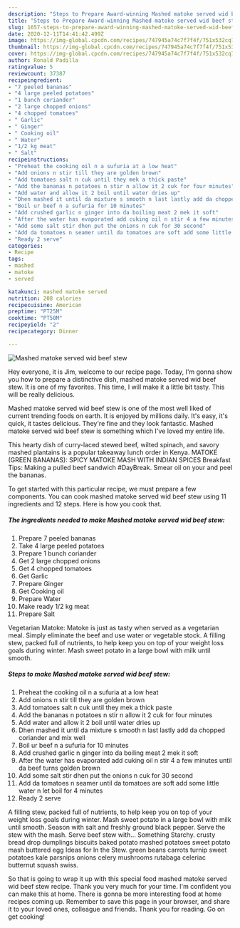 ```yaml
---
description: "Steps to Prepare Award-winning Mashed matoke served wid beef stew"
title: "Steps to Prepare Award-winning Mashed matoke served wid beef stew"
slug: 1657-steps-to-prepare-award-winning-mashed-matoke-served-wid-beef-stew
date: 2020-12-11T14:41:42.499Z
image: https://img-global.cpcdn.com/recipes/747945a74c7f7f4f/751x532cq70/mashed-matoke-served-wid-beef-stew-recipe-main-photo.jpg
thumbnail: https://img-global.cpcdn.com/recipes/747945a74c7f7f4f/751x532cq70/mashed-matoke-served-wid-beef-stew-recipe-main-photo.jpg
cover: https://img-global.cpcdn.com/recipes/747945a74c7f7f4f/751x532cq70/mashed-matoke-served-wid-beef-stew-recipe-main-photo.jpg
author: Ronald Padilla
ratingvalue: 5
reviewcount: 37387
recipeingredient:
- "7 peeled bananas"
- "4 large peeled potatoes"
- "1 bunch coriander"
- "2 large chopped onions"
- "4 chopped tomatoes"
- " Garlic"
- " Ginger"
- " Cooking oil"
- " Water"
- "1/2 kg meat"
- " Salt"
recipeinstructions:
- "Preheat the cooking oil n a sufuria at a low heat"
- "Add onions n stir till they are golden brown"
- "Add tomatoes salt n cuk until they mek a thick paste"
- "Add the bananas n potatoes n stir n allow it 2 cuk for four minutes"
- "Add water and allow it 2 boil until water dries up"
- "Dhen mashed it until da mixture s smooth n last lastly add da chopped coriander and mix well"
- "Boil ur beef n a sufuria for 10 minutes"
- "Add crushed garlic n ginger into da boiling meat 2 mek it soft"
- "After the water has evaporated add cuking oil n stir 4 a few minutes until da beef turns golden brown"
- "Add some salt stir dhen put the onions n cuk for 30 second"
- "Add da tomatoes n seamer until da tomatoes are soft add some little water n let boil for 4 minutes"
- "Ready 2 serve"
categories:
- Recipe
tags:
- mashed
- matoke
- served

katakunci: mashed matoke served 
nutrition: 208 calories
recipecuisine: American
preptime: "PT25M"
cooktime: "PT50M"
recipeyield: "2"
recipecategory: Dinner

---
```



![Mashed matoke served wid beef stew](https://img-global.cpcdn.com/recipes/747945a74c7f7f4f/751x532cq70/mashed-matoke-served-wid-beef-stew-recipe-main-photo.jpg)

Hey everyone, it is Jim, welcome to our recipe page. Today, I'm gonna show you how to prepare a distinctive dish, mashed matoke served wid beef stew. It is one of my favorites. This time, I will make it a little bit tasty. This will be really delicious.

Mashed matoke served wid beef stew is one of the most well liked of current trending foods on earth. It is enjoyed by millions daily. It's easy, it's quick, it tastes delicious. They're fine and they look fantastic. Mashed matoke served wid beef stew is something which I've loved my entire life.

This hearty dish of curry-laced stewed beef, wilted spinach, and savory mashed plantains is a popular takeaway lunch order in Kenya. MATOKE (GREEN BANANAS): SPICY MATOKE MASH WITH INDIAN SPICES Breakfast Tips: Making a pulled beef sandwich #DayBreak. Smear oil on your and peel the bananas.


To get started with this particular recipe, we must prepare a few components. You can cook mashed matoke served wid beef stew using 11 ingredients and 12 steps. Here is how you cook that.

<!--inarticleads1-->

##### The ingredients needed to make Mashed matoke served wid beef stew:

1. Prepare 7 peeled bananas
1. Take 4 large peeled potatoes
1. Prepare 1 bunch coriander
1. Get 2 large chopped onions
1. Get 4 chopped tomatoes
1. Get  Garlic
1. Prepare  Ginger
1. Get  Cooking oil
1. Prepare  Water
1. Make ready 1/2 kg meat
1. Prepare  Salt


Vegetarian Matoke: Matoke is just as tasty when served as a vegetarian meal. Simply eliminate the beef and use water or vegetable stock. A filling stew, packed full of nutrients, to help keep you on top of your weight loss goals during winter. Mash sweet potato in a large bowl with milk until smooth. 

<!--inarticleads2-->

##### Steps to make Mashed matoke served wid beef stew:

1. Preheat the cooking oil n a sufuria at a low heat
1. Add onions n stir till they are golden brown
1. Add tomatoes salt n cuk until they mek a thick paste
1. Add the bananas n potatoes n stir n allow it 2 cuk for four minutes
1. Add water and allow it 2 boil until water dries up
1. Dhen mashed it until da mixture s smooth n last lastly add da chopped coriander and mix well
1. Boil ur beef n a sufuria for 10 minutes
1. Add crushed garlic n ginger into da boiling meat 2 mek it soft
1. After the water has evaporated add cuking oil n stir 4 a few minutes until da beef turns golden brown
1. Add some salt stir dhen put the onions n cuk for 30 second
1. Add da tomatoes n seamer until da tomatoes are soft add some little water n let boil for 4 minutes
1. Ready 2 serve


A filling stew, packed full of nutrients, to help keep you on top of your weight loss goals during winter. Mash sweet potato in a large bowl with milk until smooth. Season with salt and freshly ground black pepper. Serve the stew with the mash. Serve beef stew with… Something Starchy. crusty bread drop dumplings biscuits baked potato mashed potatoes sweet potato mash buttered egg Ideas for In the Stew. green beans carrots turnip sweet potatoes kale parsnips onions celery mushrooms rutabaga celeriac butternut squash swiss. 

So that is going to wrap it up with this special food mashed matoke served wid beef stew recipe. Thank you very much for your time. I'm confident you can make this at home. There is gonna be more interesting food at home recipes coming up. Remember to save this page in your browser, and share it to your loved ones, colleague and friends. Thank you for reading. Go on get cooking!
